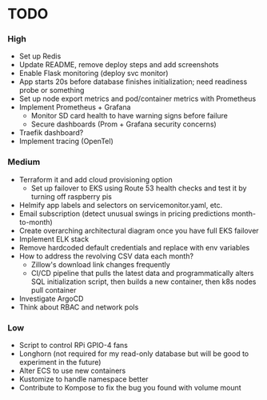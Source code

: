 # TODO

### High 
- Set up Redis
- Update README, remove deploy steps and add screenshots
- Enable Flask monitoring (deploy svc monitor)
- App starts 20s before database finishes initialization; need readiness probe or something
- Set up node export metrics and pod/container metrics with Prometheus 
- Implement Prometheus + Grafana
    - Monitor SD card health to have warning signs before failure
    - Secure dashboards (Prom + Grafana security concerns)
- Traefik dashboard?
- Implement tracing (OpenTel)

### Medium
- Terraform it and add cloud provisioning option
    - Set up failover to EKS using Route 53 health checks and test it by turning off raspberry pis
- Helmify app labels and selectors on servicemonitor.yaml, etc. 
- Email subscription (detect unusual swings in pricing predictions month-to-month)
- Create overarching architectural diagram once you have full EKS failover
- Implement ELK stack
- Remove hardcoded default credentials and replace with env variables
- How to address the revolving CSV data each month?
    - Zillow's download link changes frequently
    - CI/CD pipeline that pulls the latest data and programmatically alters SQL initialization script, then builds a new container, then k8s nodes pull container
- Investigate ArgoCD
- Think about RBAC and network pols

### Low
- Script to control RPi GPIO-4 fans
- Longhorn (not required for my read-only database but will be good to experiment in the future)
- Alter ECS to use new containers
- Kustomize to handle namespace better
- Contribute to Kompose to fix the bug you found with volume mount
